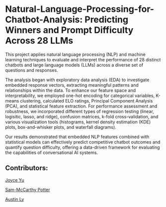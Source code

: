 # Natural-Language-Processing-for-Chatbot-Analysis: Predicting Winners and Prompt Difficulty Across 28 LLMs

This project applies natural language processing (NLP) and machine learning techniques to evaluate and interpret the performance of 28 distinct chatbots and large language models (LLMs) across a diverse set of questions and responses.

The analysis began with exploratory data analysis (EDA) to investigate embedded response vectors, extracting meaningful patterns and relationships within the data. To enhance our feature space and interpretability, we employed one-hot encoding for categorical variables, K-means clustering, calculated ELO ratings, Principal Component Analysis (PCA), and statistical feature extraction. For performance assessment and robustness, we incorporated different types of regression testing (linear, logisitic, lasso, and ridge), confusion matrices, k-fold cross-validation, and various visualization tools (histograms, kernel density estimation (KDE) plots, box-and-whisker plots, and waterfall diagrams).

Our results demonstrated that embedded NLP features combined with statistical models can effectively predict competitive chatbot outcomes and quantify question difficulty, offering a data-driven framework for evaluating the capabilities of conversational AI systems.

## Contributors:
[Joyce Yu](https://github.com/joyceyu579)

[Sam-McCarthy Potter](https://github.com/Sammccarthypotter)

[Austin Ly](https://github.com/aly0612)

